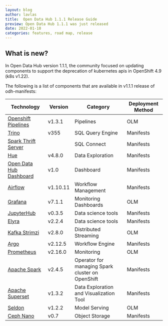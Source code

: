 ```yaml
---
layout: blog
author: lavlas
title:  Open Data Hub 1.1.1 Release Guide
preview: Open Data Hub 1.1.1 was just released
date: 2022-01-10
categories: features, road map, release
---
```


What is new?
------
In Open Data Hub version 1.1.1, the community focused on updating components to support the deprecation of kubernetes apis in OpenShift 4.9 (k8s v1.22).
 
The following is a list of components that are available in v1.1.1 release of odh-manifests:

| Technology | Version | Category | Deployment Method |
|--|--|--|--|
| [Openshift Pipelines](https://www.openshift.com/learn/topics/ci-cd) | v1.3.1 | Pipelines  | OLM |
| [Trino](https://trino.io/) | v355 | SQL Query Engine  | Manifests |
| [Spark Thrift Server](https://github.com/opendatahub-io/odh-manifests/tree/master/thriftserver) |  | SQL Connect  | Manifests |
| [Hue](https://github.com/opendatahub-io/odh-manifests/tree/master/hue) | v4.8.0 | Data Exploration  | Manifests |
| [Open Data Hub Dashboard](https://github.com/opendatahub-io/odh-manifests/tree/master/odh-dashboard) | v1.0 | Dashboard | Manifests |
| [Airflow](https://github.com/opendatahub-io/odh-manifests/tree/master/airflow) | v1.10.11 | Workflow Management | Manifests |
| [Grafana](https://github.com/opendatahub-io/odh-manifests/tree/master/grafana) | v7.1.1 | Monitoring Dashboards | OLM |
| [JupyterHub](https://github.com/opendatahub-io/odh-manifests/tree/master/jupyterhub) | v0.3.5  | Data science tools | Manifests |
| [Elyra](https://github.com/elyra-ai) | v2.2.4  | Data science tools | Manifests |
| [Kafka Strimzi](https://github.com/opendatahub-io/odh-manifests/tree/master/kafka) | v2.8.0 | Distributed Streaming | OLM |
| [Argo](https://github.com/opendatahub-io/odh-manifests/tree/master/odhargo) | v2.12.5 | Workflow Engine | Manifests |
| [Prometheus](https://github.com/opendatahub-io/odh-manifests/tree/master/prometheus) | v2.16.0 | Monitoring | OLM |
| [Apache Spark](https://github.com/opendatahub-io/odh-manifests/tree/master/radanalyticsio) | v2.4.5  | Operator for managing Spark cluster on OpenShift | Manifests |
| [Apache Superset](https://github.com/opendatahub-io/odh-manifests/tree/master/superset) | v1.3.2  | Data Exploration and Visualization Tool | Manifests |
| [Seldon](https://github.com/opendatahub-io/odh-manifests/tree/master/odhseldon) | v1.2.2 | Model Serving | OLM |
| [Ceph Nano](https://github.com/ceph/cn-core) | v0.7 | Object Storage | Manifests |


